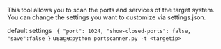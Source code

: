 This tool allows you to scan the ports and services of the target system. You can change the settings you want to customize via settings.json.

default settings ```
                                                                                                                        {
                                                                                                                            "port": 1024,
                                                                                                                            "show-closed-ports": false,
                                                                                                                            "save":false
                                                                                                                        }```
usage:```python portscanner.py -t <targetip>```
